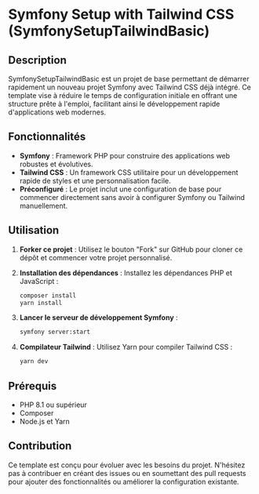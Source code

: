 # Symfony Setup with Tailwind CSS (SymfonySetupTailwindBasic)

## Description

SymfonySetupTailwindBasic est un projet de base permettant de démarrer rapidement un nouveau projet Symfony avec Tailwind CSS déjà intégré. Ce template vise à réduire le temps de configuration initiale en offrant une structure prête à l'emploi, facilitant ainsi le développement rapide d'applications web modernes.

## Fonctionnalités

- **Symfony** : Framework PHP pour construire des applications web robustes et évolutives.
- **Tailwind CSS** : Un framework CSS utilitaire pour un développement rapide de styles et une personnalisation facile.
- **Préconfiguré** : Le projet inclut une configuration de base pour commencer directement sans avoir à configurer Symfony ou Tailwind manuellement.

## Utilisation

1. **Forker ce projet** : Utilisez le bouton "Fork" sur GitHub pour cloner ce dépôt et commencer votre projet personnalisé.
2. **Installation des dépendances** : Installez les dépendances PHP et JavaScript :
    ```bash
    composer install
    yarn install
    ```
3. **Lancer le serveur de développement Symfony** :
    ```bash
    symfony server:start
    ```

4. **Compilateur Tailwind** : Utilisez Yarn pour compiler Tailwind CSS :
    ```bash
    yarn dev
    ```

## Prérequis

- PHP 8.1 ou supérieur
- Composer
- Node.js et Yarn

## Contribution

Ce template est conçu pour évoluer avec les besoins du projet. N'hésitez pas à contribuer en créant des issues ou en soumettant des pull requests pour ajouter des fonctionnalités ou améliorer la configuration existante.

